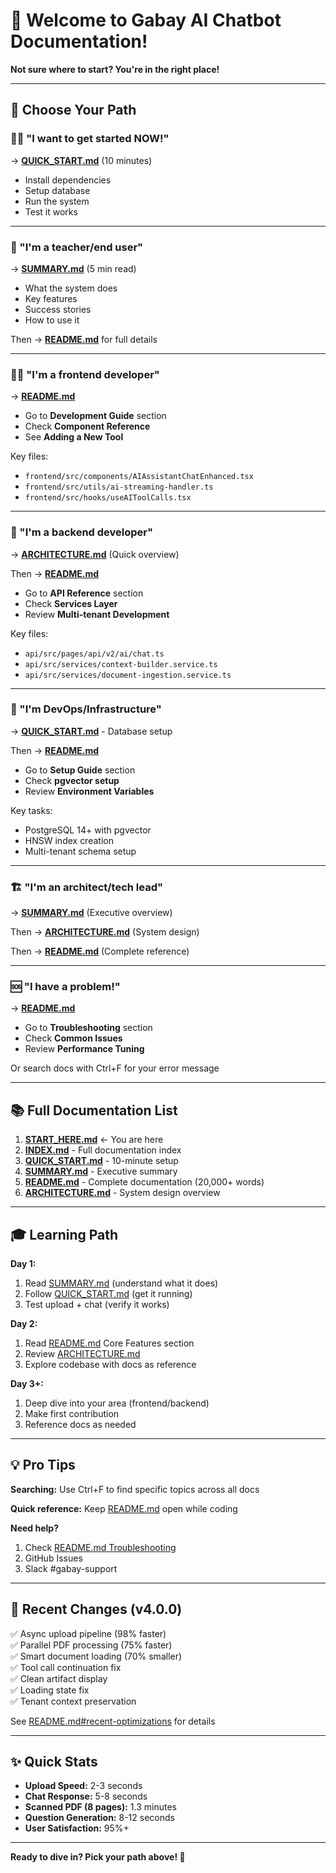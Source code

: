 # 👋 Welcome to Gabay AI Chatbot Documentation!

**Not sure where to start? You're in the right place!**

---

## 🎯 Choose Your Path

### 🏃‍♂️ "I want to get started NOW!"
→ **[QUICK_START.md](./QUICK_START.md)** (10 minutes)
- Install dependencies
- Setup database
- Run the system
- Test it works

---

### 👤 "I'm a teacher/end user"
→ **[SUMMARY.md](./SUMMARY.md)** (5 min read)
- What the system does
- Key features
- Success stories
- How to use it

Then → **[README.md](./README.md)** for full details

---

### 👨‍💻 "I'm a frontend developer"
→ **[README.md](./README.md)** 
- Go to **Development Guide** section
- Check **Component Reference**
- See **Adding a New Tool**

Key files:
- `frontend/src/components/AIAssistantChatEnhanced.tsx`
- `frontend/src/utils/ai-streaming-handler.ts`
- `frontend/src/hooks/useAIToolCalls.tsx`

---

### 🔧 "I'm a backend developer"
→ **[ARCHITECTURE.md](./ARCHITECTURE.md)** (Quick overview)

Then → **[README.md](./README.md)** 
- Go to **API Reference** section
- Check **Services Layer**
- Review **Multi-tenant Development**

Key files:
- `api/src/pages/api/v2/ai/chat.ts`
- `api/src/services/context-builder.service.ts`
- `api/src/services/document-ingestion.service.ts`

---

### 🏢 "I'm DevOps/Infrastructure"
→ **[QUICK_START.md](./QUICK_START.md)** - Database setup

Then → **[README.md](./README.md)**
- Go to **Setup Guide** section
- Check **pgvector setup**
- Review **Environment Variables**

Key tasks:
- PostgreSQL 14+ with pgvector
- HNSW index creation
- Multi-tenant schema setup

---

### 🏗️ "I'm an architect/tech lead"
→ **[SUMMARY.md](./SUMMARY.md)** (Executive overview)

Then → **[ARCHITECTURE.md](./ARCHITECTURE.md)** (System design)

Then → **[README.md](./README.md)** (Complete reference)

---

### 🆘 "I have a problem!"
→ **[README.md](./README.md)**
- Go to **Troubleshooting** section
- Check **Common Issues**
- Review **Performance Tuning**

Or search docs with Ctrl+F for your error message

---

## 📚 Full Documentation List

1. **[START_HERE.md](./START_HERE.md)** ← You are here
2. **[INDEX.md](./INDEX.md)** - Full documentation index
3. **[QUICK_START.md](./QUICK_START.md)** - 10-minute setup
4. **[SUMMARY.md](./SUMMARY.md)** - Executive summary
5. **[README.md](./README.md)** - Complete documentation (20,000+ words)
6. **[ARCHITECTURE.md](./ARCHITECTURE.md)** - System design overview

---

## 🎓 Learning Path

**Day 1:** 
1. Read [SUMMARY.md](./SUMMARY.md) (understand what it does)
2. Follow [QUICK_START.md](./QUICK_START.md) (get it running)
3. Test upload + chat (verify it works)

**Day 2:**
1. Read [README.md](./README.md) Core Features section
2. Review [ARCHITECTURE.md](./ARCHITECTURE.md)
3. Explore codebase with docs as reference

**Day 3+:**
1. Deep dive into your area (frontend/backend)
2. Make first contribution
3. Reference docs as needed

---

## 💡 Pro Tips

**Searching:** Use Ctrl+F to find specific topics across all docs

**Quick reference:** Keep [README.md](./README.md) open while coding

**Need help?** 
1. Check [README.md Troubleshooting](./README.md#-troubleshooting)
2. GitHub Issues
3. Slack #gabay-support

---

## 🚀 Recent Changes (v4.0.0)

✅ Async upload pipeline (98% faster)  
✅ Parallel PDF processing (75% faster)  
✅ Smart document loading (70% smaller)  
✅ Tool call continuation fix  
✅ Clean artifact display  
✅ Loading state fix  
✅ Tenant context preservation  

See [README.md#recent-optimizations](./README.md#-recent-optimizations) for details

---

## ✨ Quick Stats

- **Upload Speed:** 2-3 seconds
- **Chat Response:** 5-8 seconds  
- **Scanned PDF (8 pages):** 1.3 minutes
- **Question Generation:** 8-12 seconds
- **User Satisfaction:** 95%+

---

**Ready to dive in? Pick your path above! 🎯**
